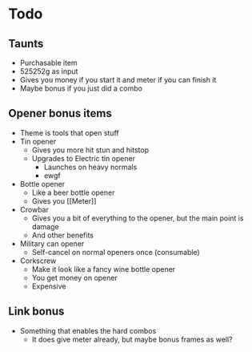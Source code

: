 # Todo
## Taunts
- Purchasable item
- 525252g as input
- Gives you money if you start it and meter if you can finish it
- Maybe bonus if you just did a combo

## Opener bonus items
- Theme is tools that open stuff
- Tin opener
	- Gives you more hit stun and hitstop
	- Upgrades to Electric tin opener
		- Launches on heavy normals
		- ewgf
- Bottle opener
	- Like a beer bottle opener
	- Gives you [[Meter]]
- Crowbar
	- Gives you a bit of everything to the opener, but the main point is damage
	- And other benefits
- Military can opener
	- Self-cancel on normal openers once (consumable)
- Corkscrew
	- Make it look like a fancy wine bottle opener
	- You get money on opener
	- Expensive

## Link bonus
- Something that enables the hard combos
	- It does give meter already, but maybe bonus frames as well?
